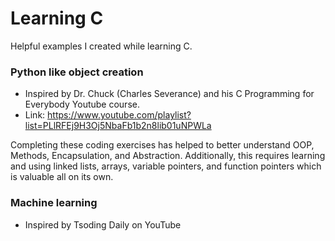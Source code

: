 # Learning C
Helpful examples I created while learning C.


### Python like object creation
- Inspired by Dr. Chuck (Charles Severance) and his C Programming for Everybody Youtube course.
- Link: https://www.youtube.com/playlist?list=PLlRFEj9H3Oj5NbaFb1b2n8lib01uNPWLa

Completing these coding exercises has helped to better understand OOP, Methods, Encapsulation, and Abstraction. Additionally, this requires learning and using linked lists, arrays, variable pointers, and function pointers which is valuable all on its own. 

### Machine learning
- Inspired by Tsoding Daily on YouTube
